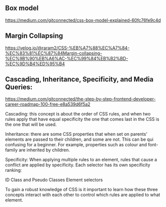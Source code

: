 ## Box model

https://medium.com/gitconnected/css-box-model-explained-60fc76fe9c4d

## Margin Collapsing

https://velog.io/@raram2/CSS-%EB%A7%88%EC%A7%84-%EC%83%81%EC%87%84Margin-collapsing-%EC%9B%90%EB%A6%AC-%EC%99%84%EB%B2%BD-%EC%9D%B4%ED%95%B4

## Cascading, Inheritance, Specificity, and Media Queries:

https://medium.com/gitconnected/the-step-by-step-frontend-developer-career-roadmap-100-free-e8a539d6f5a2

<!--  -->

Cascading: this concept is about the order of CSS rules, and when two rules apply that have equal specificity the one that comes last in the CSS is the one that will be used.

Inheritance: there are some CSS properties that when set on parents’ elements are passed to their children, and some are not. This can be qui confusing for a beginner. For example, properties such as colour and font-family are inherited by children.

Specificity: When applying multiple rules to an element, rules that cause a conflict are applied by specificity. Each selector has its own specificity ranking:

ID
Class and Pseudo Classes
Element selectors

To gain a robust knowledge of CSS is it important to learn how these three concepts interact with each other to control which rules are applied to what element.
